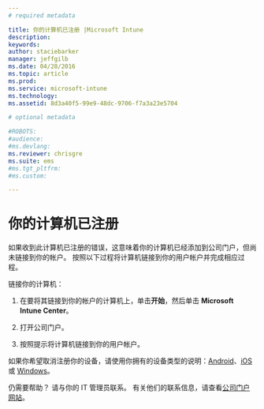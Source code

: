 ```yaml
---
# required metadata

title: 你的计算机已注册 |Microsoft Intune
description:
keywords:
author: staciebarker
manager: jeffgilb
ms.date: 04/28/2016
ms.topic: article
ms.prod:
ms.service: microsoft-intune
ms.technology:
ms.assetid: 8d3a40f5-99e9-48dc-9706-f7a3a23e5704

# optional metadata

#ROBOTS:
#audience:
#ms.devlang:
ms.reviewer: chrisgre
ms.suite: ems
#ms.tgt_pltfrm:
#ms.custom:

---
```



# 你的计算机已注册

如果收到此计算机已注册的错误，这意味着你的计算机已经添加到公司门户，但尚未链接到你的帐户。 按照以下过程将计算机链接到你的用户帐户并完成相应过程。  

链接你的计算机：

1.  在要将其链接到你的帐户的计算机上，单击**开始**，然后单击 **Microsoft Intune Center**。

2.  打开公司门户。

3.  按照提示将计算机链接到你的用户帐户。

如果你希望取消注册你的设备，请使用你拥有的设备类型的说明：[Android](unenroll-your-device-from-intune-android.md)、[iOS](unenroll-your-device-from-intune-ios.md) 或 [Windows](unenroll-your-device-from-intune-windows.md)。

仍需要帮助？ 请与你的 IT 管理员联系。 有关他们的联系信息，请查看[公司门户网站](http://portal.manage.microsoft.com)。

<!--HONumber=Jun16_HO2-->


